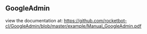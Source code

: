 ## GoogleAdmin

 view the documentation at: https://github.com/rocketbot-cl/GoogleAdmin/blob/master/example/Manual_GoogleAdmin.pdf